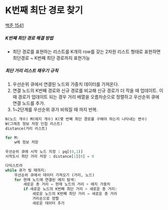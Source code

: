 # K번째 최단 경로 찾기

[백준 1541](https://www.acmicpc.net/problem/1854)

##### K번째 최단 경로 해결 방법

- 최단 경로를 표현하는 리스트를 K개의 row를 갖는 2차원 리스트 형태로 표현하면 최단경로 ~ K번째 최단 경로까지 표현가능



##### 최단 거리 리스트 채우기 규칙

1. 우선순위 큐에서 연결된 노드와 가중치 데이터를 가져온다.
2. 연결 노드의 K번째 경로와 신규 경로를 비교해 신규 경로가 더 작을 때 업데이트. 이때 경로가 업데이트 되는 경우 거리 배열을 오름차순으로 정렬하고 우선순위 큐에 연결 노드를 추가.
3. 1~2단계를 우선순위 큐가 비워질 때 까지 반복. 



```python
N(노드 개수) M(에지 개수) K(몇 번째 최단 경로를 구해야 하는지 나타내는 변수)
W(그래프 정보 저장 인접 리스트)
distance(거리 리스트)

for M:
    w에 정보 저장
    
우선순위 큐에 시작 노드 지정 : pq[(0,1)]
시작도시 최단 거리 저장 : distance[1][0] = 0

다익스트라
while 큐가 빌 때까지:
    우선순위 큐에서 데이터 가져오기 (거리, 노드)
    for 현재 노드에 연결된 에지 탐색:
        새로운 총 거리 = 현재 노드의 거리 + 에지 가중치
        if 새로운 노드의 K번째 최단 거리 > 새로운 총 거리:
            새로운 노드의 K번째 최단 거리 = 새로운 총 거리
            거리순으로 정렬
            새로운 데이터 추가
```

